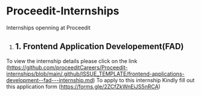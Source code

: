 # Proceedit-Internships
Internships openning at Proceedit
1. ## 1. Frontend Application Developement(FAD)
To view the internship details please click on the link (https://github.com/proceeditCareers/Proceedit-internships/blob/main/.github/ISSUE_TEMPLATE/frontend-applications-development--fad---internship.md)
To apply to this internship Kindly fill out this application form (https://forms.gle/2ZCfZkWnEiJS5nRCA)
